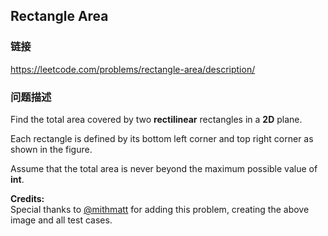 ## Rectangle Area  
### 链接  
https://leetcode.com/problems/rectangle-area/description/  
### 问题描述
Find the total area covered by two **rectilinear** rectangles in a **2D** plane.

Each rectangle is defined by its bottom left corner and top right corner as shown in the figure.

Assume that the total area is never beyond the maximum possible value of **int**.

**Credits:**<br />Special thanks to [@mithmatt](https://leetcode.com/discuss/user/mithmatt) for adding this problem, creating the above image and all test cases.
